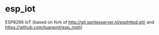 esp_iot
=======

ESP8266 IoT  (based on fork of http://git.spritesserver.nl/esphttpd.git/ and https://github.com/tuanpmt/esp_mqtt)  
